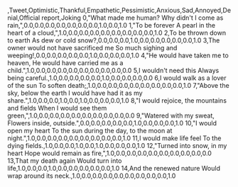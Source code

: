 ,Tweet,Optimistic,Thankful,Empathetic,Pessimistic,Anxious,Sad,Annoyed,Denial,Official report,Joking
0,"What made me human? Why didn't I come as rain,",0.0,0.0,0.0,0.0,0.0,0.0,0.0,1.0,0.0,1.0
1,"To be forever A pearl in the heart of a cloud,",1.0,0.0,0.0,0.0,0.0,0.0,0.0,0.0,0.0,1.0
2,To be thrown down to earth As dew or cold snow?,0.0,0.0,0.0,1.0,0.0,0.0,0.0,0.0,0.0,1.0
3,The owner would not have sacrificed me So much sighing and weeping!,0.0,0.0,0.0,0.0,0.0,1.0,0.0,0.0,0.0,1.0
4,"He would have taken me to heaven, He would have carried me as a child.",1.0,0.0,0.0,0.0,0.0,0.0,0.0,0.0,0.0,0.0
5,I wouldn't need this Always being careful.,1.0,0.0,0.0,0.0,0.0,1.0,0.0,0.0,0.0,0.0
6,I would walk as a lover of the sun To soften death;,1.0,0.0,0.0,0.0,0.0,0.0,0.0,0.0,0.0,1.0
7,"Above the sky, below the earth I would have had it as my share.",1.0,0.0,0.0,1.0,0.0,1.0,0.0,0.0,0.0,1.0
8,"I would rejoice, the mountains and fields When I would see them green,",1.0,0.0,0.0,0.0,0.0,0.0,0.0,0.0,0.0,0.0
9,"Watered with my sweat, Flowers inside, outside.",0.0,0.0,0.0,0.0,0.0,1.0,0.0,0.0,0.0,1.0
10,"I would open my heart To the sun during the day, to the moon at night.",1.0,0.0,0.0,0.0,0.0,0.0,0.0,0.0,0.0,1.0
11,I would make life feel To the dying fields.,1.0,0.0,0.0,1.0,0.0,1.0,0.0,0.0,0.0,1.0
12,"Turned into snow, in my heart Hope would remain as fire,",1.0,0.0,0.0,0.0,0.0,0.0,0.0,0.0,0.0,0.0
13,That my death again Would turn into life,1.0,0.0,0.0,1.0,0.0,0.0,0.0,0.0,0.0,1.0
14,And the renewed nature Would wrap around its neck.,1.0,0.0,0.0,0.0,0.0,0.0,0.0,0.0,0.0,1.0
